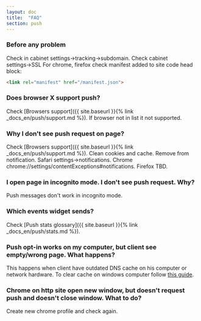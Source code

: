 ```yaml
---
layout: doc
title:  "FAQ"
section: push
---
```


### Before any problem

Check in cabinet settings→tracking→subdomain.
Check cabinet settings→SSL
For chrome, firefox check manifest added to site code head block:

```html
<link rel="manifest" href="/manifest.json">
```

### Does browser X support push?

Check [Browsers support]({{ site.baseurl }}{% link _docs_en/push/support.md %}). If browser not in list it not supported.

### Why I don't see push request on page?

Check [Browsers support]({{ site.baseurl }}{% link _docs_en/push/support.md %}).
Clean cookies and cache.
Remove from notification. Safari settings→notifications. Chrome chrome://settings/contentExceptions#notifications. Firefox TBD.

### I open page in incognito mode. I don't see push request. Why?

Push messages don't work in incognito mode.

### Which events widget sends?

Check [Push stats glossary]({{ site.baseurl }}{% link _docs_en/push/stats.md %}).

### Push opt-in works on my computer, but client see empty/wrong page. What happens?

This happens when client have outdated DNS cache on his computer or network hardware.
To clear cache on windows computer follow [this guide](https://technet.microsoft.com/en-us/library/64b84fc3-a7a1-44b4-b26b-596a643d066e).

### Chrome on http site open new window, but doesn't request push and doesn't close window. What to do?
Create new chrome profile and check again.
